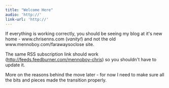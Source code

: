 ```yaml
---
title: "Welcome Here"
audio: 'http://'
link-url: 'http://'
---
```

<p>If everything is working correctly, you should be seeing my blog at it's new home - www.chrisenns.com (<em>vanity!</em>) and not the old www.mennoboy.com/farawaysoclose site.</p>
<p>The same RSS subscription link should work (<a href="http://feeds.feedburner.com/mennoboy-chris">http://feeds.feedburner.com/mennoboy-chris</a>) so you shouldn't have to update it. </p>
<p>More on the reasons behind the move later - for now I need to make sure all the bits and pieces made the transition properly.</p>
